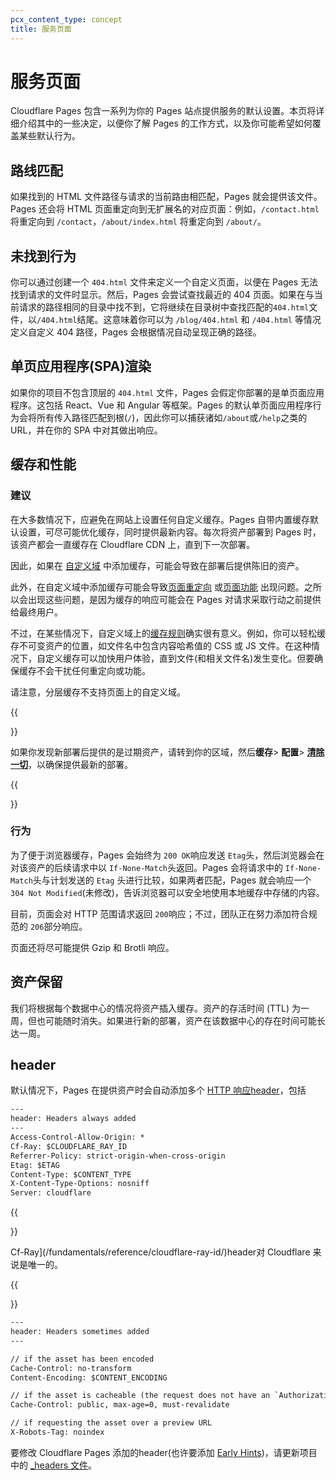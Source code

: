 ```yaml
---
pcx_content_type: concept
title: 服务页面
---
```


# 服务页面

Cloudflare Pages 包含一系列为你的 Pages 站点提供服务的默认设置。本页将详细介绍其中的一些决定，以便你了解 Pages 的工作方式，以及你可能希望如何覆盖某些默认行为。

## 路线匹配

如果找到的 HTML 文件路径与请求的当前路由相匹配，Pages 就会提供该文件。Pages 还会将 HTML 页面重定向到无扩展名的对应页面：例如，`/contact.html` 将重定向到 `/contact`，`/about/index.html` 将重定向到 `/about/`。

## 未找到行为

你可以通过创建一个 `404.html` 文件来定义一个自定义页面，以便在 Pages 无法找到请求的文件时显示。然后，Pages 会尝试查找最近的 404 页面。如果在与当前请求的路径相同的目录中找不到，它将继续在目录树中查找匹配的`404.html`文件，以`/404.html`结尾。这意味着你可以为 `/blog/404.html` 和 `/404.html` 等情况定义自定义 404 路径，Pages 会根据情况自动呈现正确的路径。

## 单页应用程序(SPA)渲染

如果你的项目不包含顶层的 `404.html` 文件，Pages 会假定你部署的是单页面应用程序。这包括 React、Vue 和 Angular 等框架。Pages 的默认单页面应用程序行为会将所有传入路径匹配到根(`/`)，因此你可以捕获诸如`/about`或`/help`之类的 URL，并在你的 SPA 中对其做出响应。

## 缓存和性能

### 建议

在大多数情况下，应避免在网站上设置任何自定义缓存。Pages 自带内置缓存默认设置，可尽可能优化缓存，同时提供最新内容。每次将资产部署到 Pages 时，该资产都会一直缓存在 Cloudflare CDN 上，直到下一次部署。

因此，如果在 [自定义域](/pages/configuration/custom-domains/) 中添加缓存，可能会导致在部署后提供陈旧的资产。

此外，在自定义域中添加缓存可能会导致[页面重定向](/pages/configuration/redirects/) 或[页面功能](/pages/functions/) 出现问题。之所以会出现这些问题，是因为缓存的响应可能会在 Pages 对请求采取行动之前提供给最终用户。

不过，在某些情况下，自定义域上的[缓存规则](/cache/how-to/cache-rules/)确实很有意义。例如，你可以轻松缓存不可变资产的位置，如文件名中包含内容哈希值的 CSS 或 JS 文件。在这种情况下，自定义缓存可以加快用户体验，直到文件(和相关文件名)发生变化。但要确保缓存不会干扰任何重定向或功能。

请注意，分层缓存不支持页面上的自定义域。

{{<Aside type="note" header="Purging the cache">}}

如果你发现新部署后提供的是过期资产，请转到你的区域，然后**缓存**> **配置**> [**清除一切**](/cache/how-to/purge-cache/purge-everything/)，以确保提供最新的部署。

{{</Aside>}}

### 行为

为了便于浏览器缓存，Pages 会始终为 `200 OK`响应发送 `Etag`头，然后浏览器会在对该资产的后续请求中以 `If-None-Match`头返回。Pages 会将请求中的  `If-None-Match`头与计划发送的 `Etag` 头进行比较，如果两者匹配，Pages 就会响应一个 `304 Not Modified`(未修改)，告诉浏览器可以安全地使用本地缓存中存储的内容。

目前，页面会对 HTTP 范围请求返回  `200`响应；不过，团队正在努力添加符合规范的 `206`部分响应。

页面还将尽可能提供 Gzip 和 Brotli 响应。

## 资产保留

我们将根据每个数据中心的情况将资产插入缓存。资产的存活时间 (TTL) 为一周，但也可能随时消失。如果进行新的部署，资产在该数据中心的存在时间可能长达一周。

## header

默认情况下，Pages 在提供资产时会自动添加多个 [HTTP 响应header](https://developer.mozilla.org/en-US/docs/Glossary/Response_header)，包括

```txt
---
header: Headers always added
---
Access-Control-Allow-Origin: *
Cf-Ray: $CLOUDFLARE_RAY_ID
Referrer-Policy: strict-origin-when-cross-origin
Etag: $ETAG
Content-Type: $CONTENT_TYPE
X-Content-Type-Options: nosniff
Server: cloudflare
```

{{<Aside type="note">}}

Cf-Ray](/fundamentals/reference/cloudflare-ray-id/)header对 Cloudflare 来说是唯一的。

{{</Aside>}}

```txt
---
header: Headers sometimes added
---

// if the asset has been encoded
Cache-Control: no-transform
Content-Encoding: $CONTENT_ENCODING

// if the asset is cacheable (the request does not have an `Authorization` or `Range` header)
Cache-Control: public, max-age=0, must-revalidate

// if requesting the asset over a preview URL
X-Robots-Tag: noindex
```

要修改 Cloudflare Pages 添加的header(也许要添加 [Early Hints](/pages/configuration/early-hints/))，请更新项目中的 [_headers 文件](/pages/configuration/headers/)。